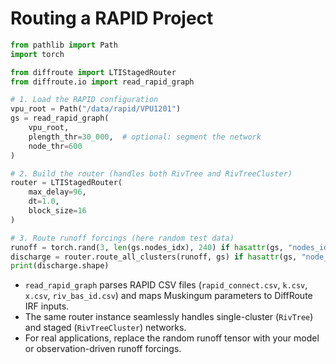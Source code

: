 # Routing a RAPID Project

```python
from pathlib import Path
import torch

from diffroute import LTIStagedRouter
from diffroute.io import read_rapid_graph
```

```python
# 1. Load the RAPID configuration
vpu_root = Path("/data/rapid/VPU1201")
gs = read_rapid_graph(
    vpu_root,
    plength_thr=30_000,  # optional: segment the network
    node_thr=600
)
```

```python
# 2. Build the router (handles both RivTree and RivTreeCluster)
router = LTIStagedRouter(
    max_delay=96,
    dt=1.0,
    block_size=16
)
```

```python
# 3. Route runoff forcings (here random test data)
runoff = torch.rand(3, len(gs.nodes_idx), 240) if hasattr(gs, "nodes_idx") else torch.rand(3, len(gs), 240)
discharge = router.route_all_clusters(runoff, gs) if hasattr(gs, "node_ranges") else router(runoff, gs)
print(discharge.shape)
```

- `read_rapid_graph` parses RAPID CSV files (`rapid_connect.csv`, `k.csv`, `x.csv`, `riv_bas_id.csv`) and maps Muskingum parameters to DiffRoute IRF inputs.
- The same router instance seamlessly handles single-cluster (`RivTree`) and staged (`RivTreeCluster`) networks.
- For real applications, replace the random runoff tensor with your model or observation-driven runoff forcings.
